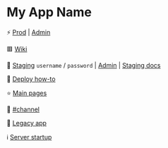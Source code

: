 # My App Name

⚡ [Prod](https://my-app.com) | [Admin](https://my-app.com/secret-admin-slug)

🟥 [Wiki](/wiki/browse/)

🧪 [Staging](https://username:password@next.my-app.com) `username` / `password` | [Admin](https://username:password@next.my-app.com/secret-admin-slug) | [Staging docs]()

🤖 [Deploy how-to](/wiki/Deploy)

⭐ [Main pages](/wiki/⭐%20Pages)

💬 [#channel]()

👵 [Legacy app]()

ℹ️ [Server startup](private_generics/src/master/operations/webstackup/)

